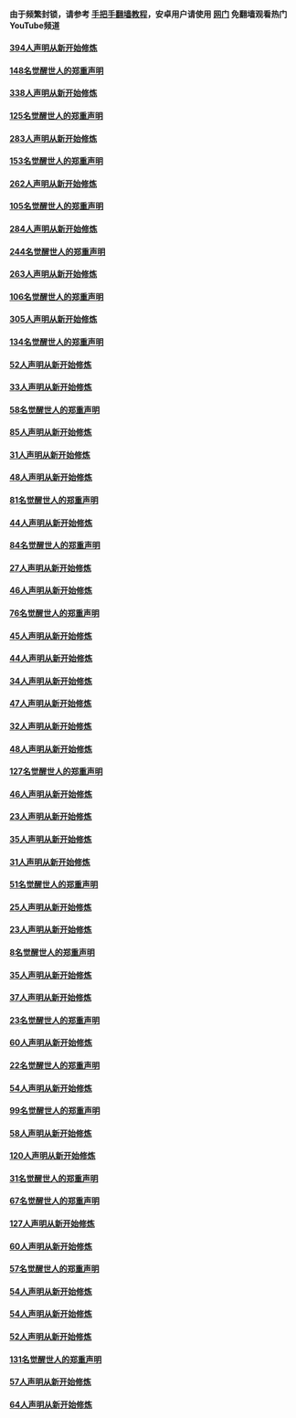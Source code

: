 #### 由于频繁封锁，请参考 [手把手翻墙教程](https://github.com/gfw-breaker/guides/wiki/)，安卓用户请使用 [网门](https://github.com/gfw-breaker/nogfw/blob/master/dl.md?t=05080000) 免翻墙观看热门YouTube频道 

#### [394人声明从新开始修炼](../pages/91/423914.md?t=05080000) 

#### [148名觉醒世人的郑重声明](../pages/91/423913.md?t=05080000) 

#### [338人声明从新开始修炼](../pages/91/423540.md?t=05080000) 

#### [125名觉醒世人的郑重声明](../pages/91/423539.md?t=05080000) 

#### [283人声明从新开始修炼](../pages/91/423296.md?t=05080000) 

#### [153名觉醒世人的郑重声明](../pages/91/423295.md?t=05080000) 

#### [262人声明从新开始修炼](../pages/91/423004.md?t=05080000) 

#### [105名觉醒世人的郑重声明](../pages/91/423003.md?t=05080000) 

#### [284人声明从新开始修炼](../pages/91/422707.md?t=05080000) 

#### [244名觉醒世人的郑重声明](../pages/91/422706.md?t=05080000) 

#### [263人声明从新开始修炼](../pages/91/422553.md?t=05080000) 

#### [106名觉醒世人的郑重声明](../pages/91/422552.md?t=05080000) 

#### [305人声明从新开始修炼](../pages/91/422153.md?t=05080000) 

#### [134名觉醒世人的郑重声明](../pages/91/422152.md?t=05080000) 

#### [52人声明从新开始修炼](../pages/91/421846.md?t=05080000) 

#### [33人声明从新开始修炼](../pages/91/421804.md?t=05080000) 

#### [58名觉醒世人的郑重声明](../pages/91/421845.md?t=05080000) 

#### [85人声明从新开始修炼](../pages/91/421769.md?t=05080000) 

#### [31人声明从新开始修炼](../pages/91/421763.md?t=05080000) 

#### [48人声明从新开始修炼](../pages/91/421605.md?t=05080000) 

#### [81名觉醒世人的郑重声明](../pages/91/421656.md?t=05080000) 

#### [44人声明从新开始修炼](../pages/91/421544.md?t=05080000) 

#### [84名觉醒世人的郑重声明](../pages/91/421543.md?t=05080000) 

#### [27人声明从新开始修炼](../pages/91/421465.md?t=05080000) 

#### [46人声明从新开始修炼](../pages/91/421454.md?t=05080000) 

#### [76名觉醒世人的郑重声明](../pages/91/421453.md?t=05080000) 

#### [45人声明从新开始修炼](../pages/91/421452.md?t=05080000) 

#### [44人声明从新开始修炼](../pages/91/421422.md?t=05080000) 

#### [34人声明从新开始修炼](../pages/91/421322.md?t=05080000) 

#### [47人声明从新开始修炼](../pages/91/421264.md?t=05080000) 

#### [32人声明从新开始修炼](../pages/91/421225.md?t=05080000) 

#### [48人声明从新开始修炼](../pages/91/421202.md?t=05080000) 

#### [127名觉醒世人的郑重声明](../pages/91/421224.md?t=05080000) 

#### [46人声明从新开始修炼](../pages/91/421203.md?t=05080000) 

#### [23人声明从新开始修炼](../pages/91/421138.md?t=05080000) 

#### [35人声明从新开始修炼](../pages/91/421122.md?t=05080000) 

#### [31人声明从新开始修炼](../pages/91/421081.md?t=05080000) 

#### [51名觉醒世人的郑重声明](../pages/91/421080.md?t=05080000) 

#### [25人声明从新开始修炼](../pages/91/421020.md?t=05080000) 

#### [23人声明从新开始修炼](../pages/91/420884.md?t=05080000) 

#### [8名觉醒世人的郑重声明](../pages/91/420883.md?t=05080000) 

#### [35人声明从新开始修炼](../pages/91/420809.md?t=05080000) 

#### [37人声明从新开始修炼](../pages/91/420766.md?t=05080000) 

#### [23名觉醒世人的郑重声明](../pages/91/420765.md?t=05080000) 

#### [60人声明从新开始修炼](../pages/91/420727.md?t=05080000) 

#### [22名觉醒世人的郑重声明](../pages/91/420726.md?t=05080000) 

#### [54人声明从新开始修炼](../pages/91/420529.md?t=05080000) 

#### [99名觉醒世人的郑重声明](../pages/91/420528.md?t=05080000) 

#### [58人声明从新开始修炼](../pages/91/420198.md?t=05080000) 

#### [120人声明从新开始修炼](../pages/91/420141.md?t=05080000) 

#### [31名觉醒世人的郑重声明](../pages/91/420197.md?t=05080000) 

#### [67名觉醒世人的郑重声明](../pages/91/420140.md?t=05080000) 

#### [127人声明从新开始修炼](../pages/91/420082.md?t=05080000) 

#### [60人声明从新开始修炼](../pages/91/420081.md?t=05080000) 

#### [57名觉醒世人的郑重声明](../pages/91/420080.md?t=05080000) 

#### [54人声明从新开始修炼](../pages/91/419533.md?t=05080000) 

#### [54人声明从新开始修炼](../pages/91/419532.md?t=05080000) 

#### [52人声明从新开始修炼](../pages/91/419531.md?t=05080000) 

#### [131名觉醒世人的郑重声明](../pages/91/419530.md?t=05080000) 

#### [57人声明从新开始修炼](../pages/91/419430.md?t=05080000) 

#### [64人声明从新开始修炼](../pages/91/419429.md?t=05080000) 

